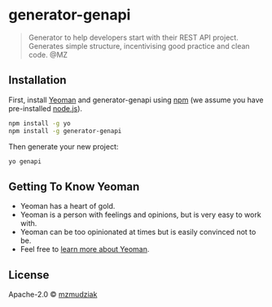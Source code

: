 # generator-genapi
> Generator to help developers start with their REST API project. Generates simple structure, incentivising good practice and clean code. @MZ

## Installation

First, install [Yeoman](http://yeoman.io) and generator-genapi using [npm](https://www.npmjs.com/) (we assume you have pre-installed [node.js](https://nodejs.org/)).

```bash
npm install -g yo
npm install -g generator-genapi
```

Then generate your new project:

```bash
yo genapi
```

## Getting To Know Yeoman

 * Yeoman has a heart of gold.
 * Yeoman is a person with feelings and opinions, but is very easy to work with.
 * Yeoman can be too opinionated at times but is easily convinced not to be.
 * Feel free to [learn more about Yeoman](http://yeoman.io/).

## License

Apache-2.0 © [mzmudziak]()


[npm-image]: https://badge.fury.io/js/generator-genapi.svg
[npm-url]: https://npmjs.org/package/generator-genapi
[travis-image]: https://travis-ci.org//generator-genapi.svg?branch=master
[travis-url]: https://travis-ci.org//generator-genapi
[daviddm-image]: https://david-dm.org//generator-genapi.svg?theme=shields.io
[daviddm-url]: https://david-dm.org//generator-genapi
